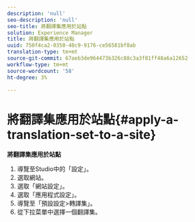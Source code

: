 ```yaml
---
description: 'null'
seo-description: 'null'
seo-title: 將翻譯集應用於站點
solution: Experience Manager
title: 將翻譯集應用於站點
uuid: 750f4ca2-0350-40c9-9176-ce56581bf8ab
translation-type: tm+mt
source-git-commit: 67aeb3de964473b326c88c3a3f81ff48a6a12652
workflow-type: tm+mt
source-wordcount: '58'
ht-degree: 3%

---
```



# 將翻譯集應用於站點{#apply-a-translation-set-to-a-site}

**將翻譯集應用於站點**

1. 導覽至Studio中的「設定」。
1. 選取網站。
1. 選取「網站設定」。
1. 選取「應用程式設定」。
1. 導覽至「預設設定>轉譯集」。
1. 從下拉菜單中選擇一個翻譯集。